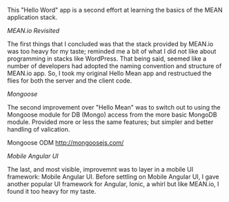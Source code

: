 This "Hello Word" app is a second effort at learning the basics of the MEAN application stack.


_MEAN.io Revisited_

The first things that I concluded was that the stack provided by MEAN.io was too heavy for my taste; reminded me a bit of what I did not like about programming in stacks like WordPress.  That being said, seemed like a number of developers had adopted the naming convention and structure of MEAN.io app. So, I took my original Hello Mean app and restructued the flies for both the server and the client code.


_Mongoose_

The second improvement over "Hello Mean" was to switch out to using the Mongoose module for DB (Mongo) access from the more basic MongoDB module. Provided more or less the same features; but simpler and better handling of valication.

Mongoose ODM
<http://mongoosejs.com/>


_Mobile Angular UI_

The last, and most visible, improvemnt was to layer in a mobile UI framework: Mobile Angular UI.  Before settling on Mobile Angular UI, I gave another popular UI framework for Angular, Ionic, a whirl but like MEAN.io, I found it too heavy for my taste.
